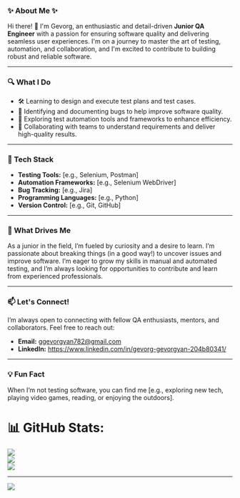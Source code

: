 ### ✨ About Me ✨  
Hi there! 👋 I'm Gevorg, an enthusiastic and detail-driven **Junior QA Engineer** with a passion for ensuring software quality and delivering seamless user experiences. I'm on a journey to master the art of testing, automation, and collaboration, and I'm excited to contribute to building robust and reliable software.  

---

### 🔍 What I Do  
- 🛠️ Learning to design and execute test plans and test cases.  
- 🐛 Identifying and documenting bugs to help improve software quality.  
- 🤖 Exploring test automation tools and frameworks to enhance efficiency.  
- 🔄 Collaborating with teams to understand requirements and deliver high-quality results.  

---

### 🧰 Tech Stack  
- **Testing Tools:** [e.g., Selenium, Postman]  
- **Automation Frameworks:** [e.g., Selenium WebDriver]  
- **Bug Tracking:** [e.g., Jira]  
- **Programming Languages:** [e.g., Python]  
- **Version Control:** [e.g., Git, GitHub]  

---

### 🌟 What Drives Me  
As a junior in the field, I’m fueled by curiosity and a desire to learn. I’m passionate about breaking things (in a good way!) to uncover issues and improve software. I’m eager to grow my skills in manual and automated testing, and I’m always looking for opportunities to contribute and learn from experienced professionals.  

---

### 📫 Let's Connect!  
I’m always open to connecting with fellow QA enthusiasts, mentors, and collaborators. Feel free to reach out:  
- **Email:** ggevorgyan782@gmail.com  
- **LinkedIn:** https://www.linkedin.com/in/gevorg-gevorgyan-204b80341/  

---

### 💡 Fun Fact  
When I’m not testing software, you can find me [e.g., exploring new tech, playing video games, reading, or enjoying the outdoors].  


# 📊 GitHub Stats:
![](https://github-readme-stats.vercel.app/api?username=GGev2003&theme=dark&hide_border=false&include_all_commits=false&count_private=false)<br/>
![](https://github-readme-streak-stats.herokuapp.com/?user=GGev2003&theme=dark&hide_border=false)<br/>
![](https://github-readme-stats.vercel.app/api/top-langs/?username=GGev2003&theme=dark&hide_border=false&include_all_commits=false&count_private=false&layout=compact)

---
[![](https://visitcount.itsvg.in/api?id=GGev2003&icon=0&color=0)](https://visitcount.itsvg.in)

<!-- Proudly created with GPRM ( https://gprm.itsvg.in ) -->
